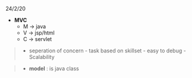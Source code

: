 24/2/20

- **MVC**
    - M -> java
    - V -> jsp/html
    - C -> servlet

> - seperation of concern
    - task based on skillset
    - easy to debug
    - Scalability

>- **model** : is java class

